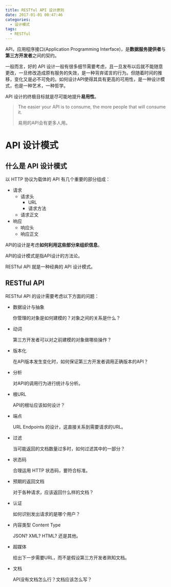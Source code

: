 ```yaml
---
title: RESTful API 设计原则
date: 2017-01-01 00:47:46
categories:
  - 设计模式
tags:
  - RESTful
---
```


API，应用程序接口(Application Programming Interface)，是**数据服务提供者**与**第三方开发者**之间的契约。

一般而言，好的 API 设计一般有很多细节需要考虑，且一旦发布以后就不能随意更改，一旦修改造成原有服务的失效，是一种背弃诺言的行为。但随着时间的推移，变化又是必不可免的。如何设计API使得其具有更高的可用性，是一种设计模式，也是一种艺术，一种哲学。

API 设计的终极目标就是尽可能地提升**易用性**。

> The easier your API is to consume, the more people that will consume it.
>
> 易用的API会有更多人用。



<!--more-->

# API 设计模式

## 什么是 API 设计模式

以 HTTP 协议为载体的 API 有几个重要的部分组成：

+ 请求
  + 请求头
    + URL
    + 请求方法
  + 请求正文
+ 响应
  + 响应头
  + 响应正文

API的设计是考虑**如何利用这些部分来组织信息**。

API的设计模式是指API设计的方法论。

RESTful API 就是一种经典的 API 设计模式。

## RESTful API

RESTful API 的设计需要考虑以下方面的问题：

+ 数据设计与抽象

  你管理的对象是如何建模的？对象之间的关系是什么？

+ 动词

  第三方开发者可以对之前建模的对象做哪些操作？

+ 版本化

  在API版本发生变化时，如何保证第三方开发者调用正确版本的API？

+ 分析

  对API的调用行为进行统计与分析。

+ 根URL

  API的根址应该如何设计？

+ 端点

  URL Endpoints 的设计，这直接关系到需要请求的URL。

+ 过滤

  当可能返回的文档数量过多时，如何过滤其中的一部分？

+ 状态码

  合理运用 HTTP 状态码，要符合标准。

+ 预期的返回文档

  对于各种请求，应该返回什么样的文档？

+ 认证

  如何识别发出请求的是哪个用户？

+ 内容类型 Content Type

  JSON? XML? HTML? 还是其他。

+ 超媒体

  给出下一步需要URL，而不是假设第三方开发者熟知文档。

+ 文档

  API没有文档怎么行？文档应该怎么写？
